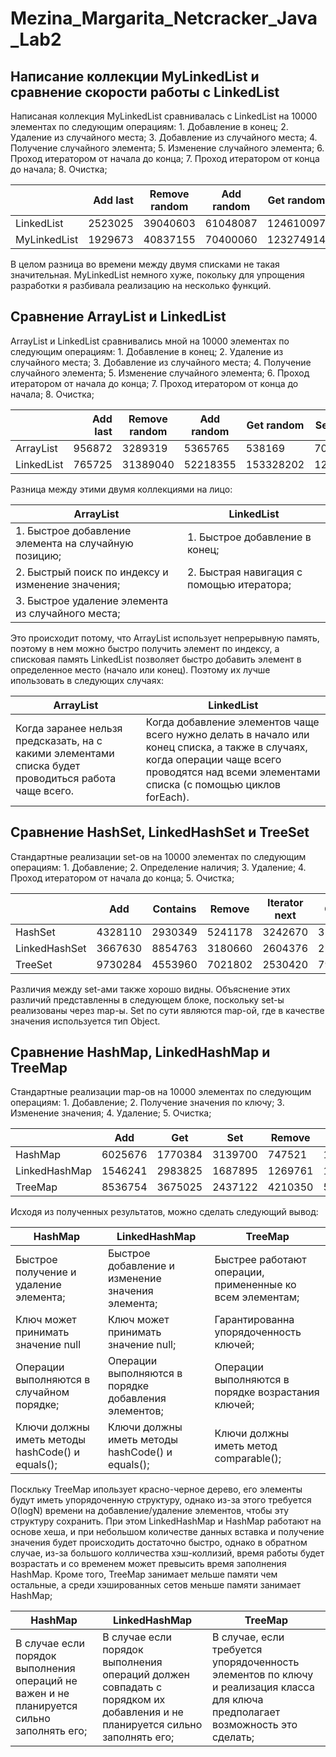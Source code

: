 # Mezina_Margarita_Netcracker_Java_Lab2

## Написание коллекции MyLinkedList и сравнение скорости работы с LinkedList

Написаная коллекция MyLinkedList сравнивалась с LinkedList на 10000 элементах по следующим операциям:
	1. Добавление в конец;
	2. Удаление из случайного места;
	3. Добавление из случайного места;
	4. Получение случайного элемента;
	5. Изменение случайного элемента;
	6. Проход итератором от начала до конца;
	7. Проход итератором от конца до начала;
	8. Очистка;

|              | Add last | Remove random | Add random | Get random | Set random | Next iterator | Previous iterator | Clear  |
|--------------|---------:|---------------|------------|------------|------------|---------------|-------------------|--------|
| LinkedList   |  2523025 |      39040603 |   61048087 |  124610097 |  107474581 |        769138 |            760036 | 244622 |
| MyLinkedList |  1929673 |      40837155 |   70400060 |  123274914 |  133926230 |        953458 |            724196 | 201956 |

В целом разница во времени между двумя списками не такая значительная. MyLinkedList немного хуже, покольку для упрощения разработки я разбивала реализацию на несколько функций.

## Сравнение ArrayList и LinkedList 

ArrayList и LinkedList сравнивались мной на 10000 элементах по следующим операциям:
	1. Добавление в конец;
	2. Удаление из случайного места;
	3. Добавление из случайного места;
	4. Получение случайного элемента;
	5. Изменение случайного элемента;
	6. Проход итератором от начала до конца;
	7. Проход итератором от конца до начала;
	8. Очистка; 
	
|            | Add last | Remove random | Add random | Get random | Set random | Next iterator | Previous iterator | Clear  |
|------------|---------:|---------------|------------|------------|------------|---------------|-------------------|--------|
| ArrayList  |   956872 |       3289319 |    5365765 |     538169 |     704854 |       1041068 |            754917 | 242915 |
| LinkedList |   765725 |      31389040 |   52218355 |  153328202 |  125457173 |        409031 |            852765 | 428943 |

Разница между этими двумя коллекциями на лицо:

| ArrayList                                              | LinkedList                                |
|--------------------------------------------------------|-------------------------------------------|
| 1. Быстрое добавление элемента на случайную позицию;   | 1. Быстрое добавление в конец;            |
| 2. Быстрый поиск по индексу и изменение значения;      | 2. Быстрая навигация с помощью итератора; |
| 3. Быстрое удаление элемента из случайного места;      |                                           |

Это происходит потому, что ArrayList использует непрерывную память, поэтому в нем можно быстро получить элемент по индексу, а списковая память LinkedList позволяет быстро добавить элемент в определенное место (начало или конец).
Поэтому их лучше ипользовать в следующих случаях:

| ArrayList                                                                                            | LinkedList                                                                                                                                                                                    |
|------------------------------------------------------------------------------------------------------|-----------------------------------------------------------------------------------------------------------------------------------------------------------------------------------------------|
| Когда заранее нельзя предсказать, на  с какими элементами списка будет проводиться работа чаще всего.| Когда добавление элементов чаще всего нужно делать в начало или конец списка, а также в случаях, когда операции чаще всего проводятся над всеми элементами списка (с помощью циклов forEach). |

## Сравнение HashSet, LinkedHashSet и TreeSet

Стандартные реализации set-ов на 10000 элементах по следующим операциям:
	1. Добавление;
	2. Определение наличия;
	3. Удаление;
	4. Проход итератором от начала до конца;
	5. Очистка;

|               | Add     | Contains | Remove  | Iterator next | Clear  |
|---------------|---------|----------|---------|---------------|--------|
| HashSet       | 4328110 |  2930349 | 5241178 |       3242670 | 319716 |
| LinkedHashSet | 3667630 |  8854763 | 3180660 |       2604376 | 253725 |
| TreeSet       | 9730284 |  4553960 | 7021802 |       2530420 |   7964 |

Различия между set-ами также хорошо видны. Объяснение этих различий представленны в следующем блоке, поскольку set-ы реализованы через map-ы.
Set по сути являются map-ой, где в качестве значения используется тип Object.

## Сравнение HashMap, LinkedHashMap и TreeMap

Стандартные реализации map-ов на 10000 элементах по следующим операциям:
	1. Добавление;
	2. Получение значения по ключу;
	3. Изменение значения;
	4. Удаление;
	5. Очистка;

|               | Add     | Get     | Set     | Remove  | Clear  |
|---------------|---------|---------|---------|---------|--------|
| HashMap       | 6025676 | 1770384 | 3139700 |  747521 | 174649 |
| LinkedHashMap | 1546241 | 2983825 | 1687895 | 1269761 | 166116 |
| TreeMap       | 8536754 | 3675025 | 2437122 | 4210350 |   5689 |

Исходя из полученных результатов, можно сделать следующий вывод:

| HashMap                                          | LinkedHashMap                                        | TreeMap                                                   |
|--------------------------------------------------|------------------------------------------------------|-----------------------------------------------------------|
| Быстрое получение и удаление элемента;           | Быстрое добавление и изменение значения элемента;    | Быстрее работают операции, примененные ко всем элементам; |
| Ключ может принимать значение null               | Ключ может принимать значение null;                  | Гарантированна упорядоченность ключей;                    |
| Операции выполняются в случайном порядке;        | Операции выполняются в порядке добавления элементов; | Операции выполняются в порядке возрастания ключей;        |
| Ключи должны иметь методы hashCode() и equals(); | Ключи должны иметь методы hashCode() и equals();     | Ключи должны иметь метод comparable();                    |

Поскльку TreeMap ипользует красно-черное дерево, его элементы будут иметь упорядоченную структуру, однако из-за этого требуется O(logN) времени на добавление/удаление элементов, чтобы эту структуру сохранить.
При этом LinkedHashMap и HashMap работают на основе хеша, и при небольшом количестве данных вставка и получение значения будет происходить достаточно быстро, однако в обратном случае, из-за большого колличества хэш-коллизий, время работы будет возрастать и со временем может превысить время заполнения HashMap.
Кроме того, TreeMap занимает мельше памяти чем остальные, а среди хэшированных сетов меньше памяти занимает HashMap;

| HashMap                                                                                   | LinkedHashMap                                                                                                              | TreeMap                                                                                                                         |
|-------------------------------------------------------------------------------------------|----------------------------------------------------------------------------------------------------------------------------|---------------------------------------------------------------------------------------------------------------------------------|
| В случае если порядок выполнения операций не важен и не планируется сильно заполнять его; | В случае если порядок выполнения операций должен совпадать с порядком их добавления и не планируется сильно заполнять его; | В случае, если требуется упорядоченность элементов по ключу и реализация класса для ключа предполагает возможность это сделать; |
